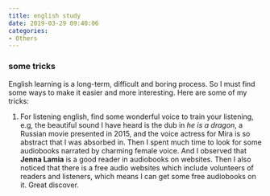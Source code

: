 ```yaml
---
title: english study 
date: 2019-03-29 09:40:06
categories:
- Others
---
```

### some tricks

English learning is a long-term, difficult and boring process. So I must find some ways to make it easier and  more interesting. Here are some of my tricks:

1. For listening english, find some wonderful voice to train your listening, e.g, the beautiful sound I have heard is the dub in *he is a dragon*, a Russian movie presented in 2015, and the voice actress for Mira is so abstract that I was absorbed in. Then I spent much time to look for some audiobooks narrated by charming female voice. And I observed that **Jenna Lamia** is a good reader in audiobooks on websites. Then I also noticed that there is a free audio websites which include volunteers of readers and listeners, which means I can get some free audiobooks on it. Great discover.